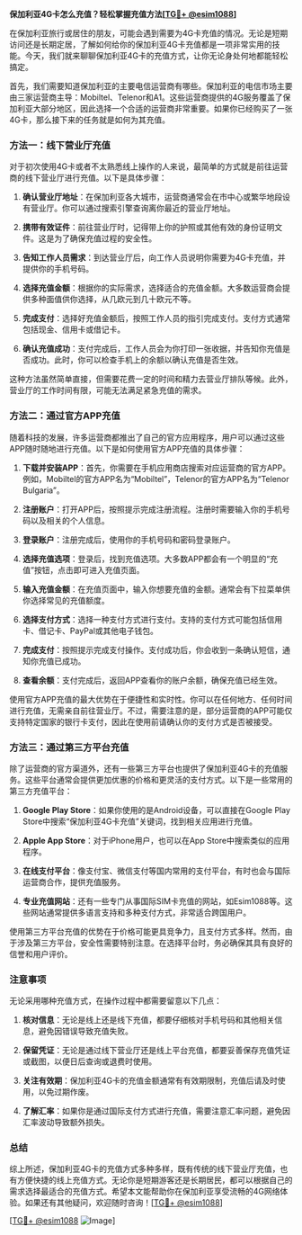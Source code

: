 **保加利亚4G卡怎么充值？轻松掌握充值方法[[TG💪+ @esim1088](https://t.me/s/esim1088)]**

在保加利亚旅行或居住的朋友，可能会遇到需要为4G卡充值的情况。无论是短期访问还是长期定居，了解如何给你的保加利亚4G卡充值都是一项非常实用的技能。今天，我们就来聊聊保加利亚4G卡的充值方式，让你无论身处何地都能轻松搞定。

首先，我们需要知道保加利亚的主要电信运营商有哪些。保加利亚的电信市场主要由三家运营商主导：Mobiltel、Telenor和A1。这些运营商提供的4G服务覆盖了保加利亚大部分地区，因此选择一个合适的运营商非常重要。如果你已经购买了一张4G卡，那么接下来的任务就是如何为其充值。

### 方法一：线下营业厅充值

对于初次使用4G卡或者不太熟悉线上操作的人来说，最简单的方式就是前往运营商的线下营业厅进行充值。以下是具体步骤：

1. **确认营业厅地址**：在保加利亚各大城市，运营商通常会在市中心或繁华地段设有营业厅。你可以通过搜索引擎查询离你最近的营业厅地址。
   
2. **携带有效证件**：前往营业厅时，记得带上你的护照或其他有效的身份证明文件。这是为了确保充值过程的安全性。

3. **告知工作人员需求**：到达营业厅后，向工作人员说明你需要为4G卡充值，并提供你的手机号码。

4. **选择充值金额**：根据你的实际需求，选择适合的充值金额。大多数运营商会提供多种面值供你选择，从几欧元到几十欧元不等。

5. **完成支付**：选择好充值金额后，按照工作人员的指引完成支付。支付方式通常包括现金、信用卡或借记卡。

6. **确认充值成功**：支付完成后，工作人员会为你打印一张收据，并告知你充值是否成功。此时，你可以检查手机上的余额以确认充值是否生效。

这种方法虽然简单直接，但需要花费一定的时间和精力去营业厅排队等候。此外，营业厅的工作时间有限，可能无法满足紧急充值的需求。

### 方法二：通过官方APP充值

随着科技的发展，许多运营商都推出了自己的官方应用程序，用户可以通过这些APP随时随地进行充值。以下是如何使用官方APP充值的具体步骤：

1. **下载并安装APP**：首先，你需要在手机应用商店搜索对应运营商的官方APP。例如，Mobiltel的官方APP名为“Mobiltel”，Telenor的官方APP名为“Telenor Bulgaria”。

2. **注册账户**：打开APP后，按照提示完成注册流程。注册时需要输入你的手机号码以及相关的个人信息。

3. **登录账户**：注册完成后，使用你的手机号码和密码登录账户。

4. **选择充值选项**：登录后，找到充值选项。大多数APP都会有一个明显的“充值”按钮，点击即可进入充值页面。

5. **输入充值金额**：在充值页面中，输入你想要充值的金额。通常会有下拉菜单供你选择常见的充值额度。

6. **选择支付方式**：选择一种支付方式进行支付。支持的支付方式可能包括信用卡、借记卡、PayPal或其他电子钱包。

7. **完成支付**：按照提示完成支付操作。支付成功后，你会收到一条确认短信，通知你充值已成功。

8. **查看余额**：支付完成后，返回APP查看你的账户余额，确保充值已经生效。

使用官方APP充值的最大优势在于便捷性和实时性。你可以在任何地方、任何时间进行充值，无需亲自前往营业厅。不过，需要注意的是，部分运营商的APP可能仅支持特定国家的银行卡支付，因此在使用前请确认你的支付方式是否被接受。

### 方法三：通过第三方平台充值

除了运营商的官方渠道外，还有一些第三方平台也提供了保加利亚4G卡的充值服务。这些平台通常会提供更加优惠的价格和更灵活的支付方式。以下是一些常用的第三方充值平台：

1. **Google Play Store**：如果你使用的是Android设备，可以直接在Google Play Store中搜索“保加利亚4G卡充值”关键词，找到相关应用进行充值。

2. **Apple App Store**：对于iPhone用户，也可以在App Store中搜索类似的应用程序。

3. **在线支付平台**：像支付宝、微信支付等国内常用的支付平台，有时也会与国际运营商合作，提供充值服务。

4. **专业充值网站**：还有一些专门从事国际SIM卡充值的网站，如Esim1088等。这些网站通常提供多语言支持和多种支付方式，非常适合跨国用户。

使用第三方平台充值的优势在于价格可能更具竞争力，且支付方式多样。然而，由于涉及第三方平台，安全性需要特别注意。在选择平台时，务必确保其具有良好的信誉和用户评价。

### 注意事项

无论采用哪种充值方式，在操作过程中都需要留意以下几点：

1. **核对信息**：无论是线上还是线下充值，都要仔细核对手机号码和其他相关信息，避免因错误导致充值失败。

2. **保留凭证**：无论是通过线下营业厅还是线上平台充值，都要妥善保存充值凭证或截图，以便日后查询或退费时使用。

3. **关注有效期**：保加利亚4G卡的充值金额通常有有效期限制，充值后请及时使用，以免过期作废。

4. **了解汇率**：如果你是通过国际支付方式进行充值，需要注意汇率问题，避免因汇率波动导致额外损失。

### 总结

综上所述，保加利亚4G卡的充值方式多种多样，既有传统的线下营业厅充值，也有方便快捷的线上充值方式。无论你是短期游客还是长期居民，都可以根据自己的需求选择最适合的充值方式。希望本文能帮助你在保加利亚享受流畅的4G网络体验。如果还有其他疑问，欢迎随时咨询！[[TG💪+ @esim1088](https://t.me/s/esim1088)]

[[TG💪+ @esim1088](https://t.me/s/esim1088) ![Image](https://i.postimg.cc/4NQfJmqS/Snipaste-2025-05-13-00-14-12.png)]